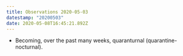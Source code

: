 ```yaml
---
title: Observations 2020-05-03
datestamp: "20200503"
date: 2020-05-08T16:45:21.892Z
---
```

- Becoming, over the past many weeks, quaranturnal (quarantine-nocturnal).